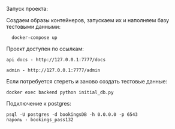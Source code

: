 Запуск проекта:

Cоздаем образы контейнеров, запускаем их и наполняем базу тестовыми данными:


      docker-compose up

Проект доступен по ссылкам:
   
    api docs - http://127.0.0.1:7777/docs
 
    admin - http://127.0.0.1:7777/admin


Если потребуется стереть и заново создать тестовые данные:

    docker exec backend python initial_db.py 

Подключение к postgres:

    psql -U postgres -d bookingsDB -h 0.0.0.0 -p 6543
    пароль - bookings_pass132
